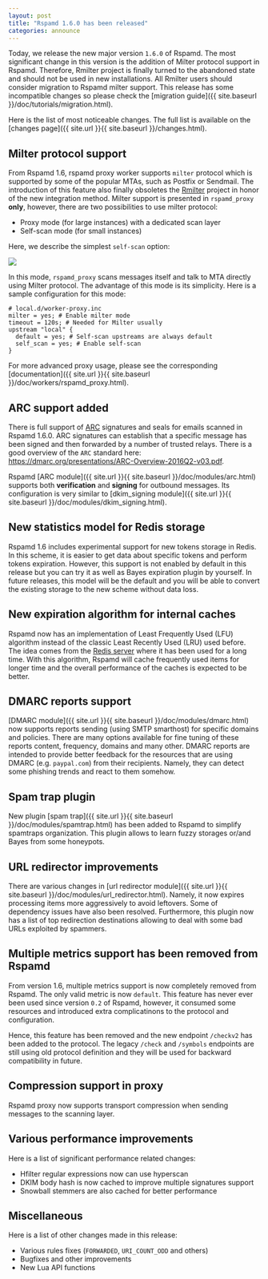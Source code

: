 ```yaml
---
layout: post
title: "Rspamd 1.6.0 has been released"
categories: announce
---
```


Today, we release the new major version `1.6.0` of Rspamd. The most significant change in this version is the addition of Milter protocol support in Rspamd. Therefore, Rmilter project is finally turned to the abandoned state and should not be used in new installations. All Rmilter users should consider migration to Rspamd milter support. This release has some incompatible changes so please check the [migration guide]({{ site.baseurl }}/doc/tutorials/migration.html).

Here is the list of most noticeable changes. The full list is available on the [changes page]({{ site.url }}{{ site.baseurl }}/changes.html).

## Milter protocol support

From Rspamd 1.6, rspamd proxy worker supports `milter` protocol which is supported by some of the popular MTAs, such as Postfix or Sendmail. The introduction of this feature also finally obsoletes the [Rmilter](https://rspamd.com/rmilter/) project in honor of the new integration method. Milter support is presented in `rspamd_proxy` **only**, however, there are two possibilities to use milter protocol:

* Proxy mode (for large instances) with a dedicated scan layer
* Self-scan mode (for small instances)

Here, we describe the simplest `self-scan` option:

<img class="img-fluid" src="{{ site.baseurl }}/img/rspamd_milter_direct.png">

In this mode, `rspamd_proxy` scans messages itself and talk to MTA directly using Milter protocol. The advantage of this mode is its simplicity. Here is a sample configuration for this mode:

~~~hcl
# local.d/worker-proxy.inc
milter = yes; # Enable milter mode
timeout = 120s; # Needed for Milter usually
upstream "local" {
  default = yes; # Self-scan upstreams are always default
  self_scan = yes; # Enable self-scan
}
~~~

For more advanced proxy usage, please see the corresponding [documentation]({{ site.url }}{{ site.baseurl }}/doc/workers/rspamd_proxy.html).

## ARC support added

There is full support of [ARC](http://arc-spec.org/) signatures and seals for emails scanned in Rspamd 1.6.0. ARC signatures can establish that a specific message has been signed and then forwarded by a number of trusted relays. There is a good overview of the `ARC` standard here: <https://dmarc.org/presentations/ARC-Overview-2016Q2-v03.pdf>.

Rspamd [ARC module]({{ site.url }}{{ site.baseurl }}/doc/modules/arc.html) supports both **verification** and **signing** for outbound messages. Its configuration is very similar to [dkim_signing module]({{ site.url }}{{ site.baseurl }}/doc/modules/dkim_signing.html).

## New statistics model for Redis storage

Rspamd 1.6 includes experimental support for new tokens storage in Redis. In this scheme, it is easier to get data about specific tokens and perform tokens expiration. However, this support is not enabled by default in this release but you can try it as well as Bayes expiration plugin by yourself. In future releases, this model will be the default and you will be able to convert the existing storage to the new scheme without data loss.

## New expiration algorithm for internal caches

Rspamd now has an implementation of Least Frequently Used (LFU) algorithm instead of the classic Least Recently Used (LRU) used before. The idea comes from the [Redis server](http://antirez.com/news/109) where it has been used for a long time. With this algorithm, Rspamd will cache frequently used items for longer time and the overall performance of the caches is expected to be better.

## DMARC reports support

[DMARC module]({{ site.url }}{{ site.baseurl }}/doc/modules/dmarc.html) now supports reports sending (using SMTP smarthost) for specific domains and policies. There are many options available for fine tuning of these reports content, frequency, domains and many other. DMARC reports are intended to provide better feedback for the resources that are using DMARC (e.g. `paypal.com`) from their recipients. Namely, they can detect some phishing trends and react to them somehow.

## Spam trap plugin

New plugin [spam trap]({{ site.url }}{{ site.baseurl }}/doc/modules/spamtrap.html) has been added to Rspamd to simplify spamtraps organization. This plugin allows to learn fuzzy storages or/and Bayes from some honeypots.

## URL redirector improvements

There are various changes in [url redirector module]({{ site.url }}{{ site.baseurl }}/doc/modules/url_redirector.html). Namely, it now expires processing items more aggressively to avoid leftovers. Some of dependency issues have also been resolved. Furthermore, this plugin now has a list of top redirection destinations allowing to deal with some bad URLs exploited by spammers.

## Multiple metrics support has been removed from Rspamd

From version 1.6, multiple metrics support is now completely removed from Rspamd. The only valid metric is now `default`. This feature has never ever been used since version `0.2` of Rspamd, however, it consumed some resources and introduced extra complicatinons to the protocol and configuration.

Hence, this feature has been removed and the new endpoint `/checkv2` has been added to the protocol. The legacy `/check` and `/symbols` endpoints are still using old protocol definition and they will be used for backward compatibility in future.

## Compression support in proxy

Rspamd proxy now supports transport compression when sending messages to the scanning layer.

## Various performance improvements

Here is a list of significant performance related changes:

* Hfilter regular expressions now can use hyperscan
* DKIM body hash is now cached to improve multiple signatures support
* Snowball stemmers are also cached for better performance


## Miscellaneous

Here is a list of other changes made in this release: 

* Various rules fixes (`FORWARDED`, `URI_COUNT_ODD` and others)
* Bugfixes and other improvements
* New Lua API functions
